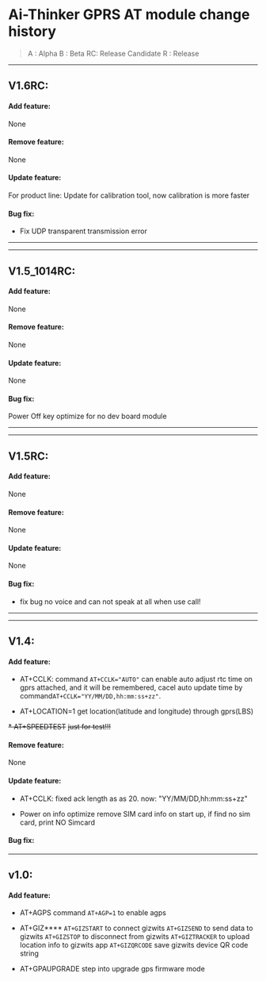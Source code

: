 Ai-Thinker GPRS AT module change history
=====

> A : Alpha
> B : Beta
> RC: Release Candidate
> R : Release 


---------------------------------------------

## V1.6RC:

#### Add feature:

None


#### Remove feature:

None

#### Update feature:

For product line: Update for calibration tool, now calibration is more faster

#### Bug fix:

* Fix UDP transparent transmission error 

------------------------------------------------

------------------------------------------------
## V1.5_1014RC:

#### Add feature:

None


#### Remove feature:

None

#### Update feature:

None

#### Bug fix:

Power Off key optimize for no dev board module


------------------------------------------------

------------------------------------------------
## V1.5RC:

#### Add feature:

None

#### Remove feature:

None

#### Update feature:

None

#### Bug fix:

* fix bug no voice and can not speak at all when use call!

-------------------------------------------


------------------------------------------------
## V1.4:

#### Add feature:

* AT+CCLK:
command `AT+CCLK="AUTO"` can enable auto adjust rtc time on gprs attached, and it will be remembered, cacel auto update time by command`AT+CCLK="YY/MM/DD,hh:mm:ss+zz"`.

* AT+LOCATION=1
get location(latitude and longitude) through gprs(LBS)

~~* AT+SPEEDTEST~~
~~just for test!!!~~

#### Remove feature:
None

#### Update feature:

* AT+CCLK:
fixed ack length as as 20. now: "YY/MM/DD,hh:mm:ss+zz"

* Power on info optimize
remove SIM card info on start up, if find no sim card, print NO Simcard

#### Bug fix:

-------------------------------------------

## v1.0:

#### Add feature:

* AT+AGPS
command `AT+AGP=1` to enable agps

* AT+GIZ****
`AT+GIZSTART` to connect gizwits
`AT+GIZSEND`  to send data to gizwits
`AT+GIZSTOP`  to disconnect from gizwits
`AT+GIZTRACKER` to upload location info to gizwits app
`AT+GIZQRCODE`  save gizwits device QR code string

* AT+GPAUPGRADE
step into upgrade gps firmware mode



